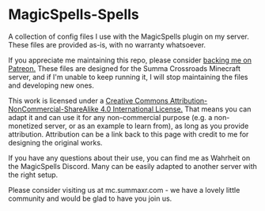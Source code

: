 MagicSpells-Spells
===============

A collection of config files I use with the MagicSpells plugin on my server. These files are provided as-is, with no warranty whatsoever.

If you appreciate me maintaining this repo, please consider [backing me on Patreon.](https://www.patreon.com/summacrossroads) These files are designed for the Summa Crossroads Minecraft server, and if I'm unable to keep running it, I will stop maintaining the files and developing new ones.

This work is licensed under a [Creative Commons Attribution-NonCommercial-ShareAlike 4.0 International License.](http://creativecommons.org/licenses/by-nc-sa/4.0/) That means you can adapt it and can use it for any non-commercial purpose (e.g. a non-monetized server, or as an example to learn from), as long as you provide attribution. Attribution can be a link back to this page with credit to me for designing the original works.

If you have any questions about their use, you can find me as Wahrheit on the MagicSpells Discord. Many can be easily adapted to another server with the right setup.

Please consider visiting us at mc.summaxr.com - we have a lovely little community and would be glad to have you join us.